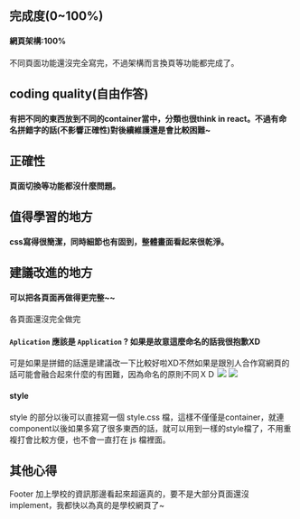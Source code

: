 ## 完成度(0~100%)
#### 網頁架構:100%
不同頁面功能還沒完全寫完，不過架構而言換頁等功能都完成了。
## coding quality(自由作答)
#### 有把不同的東西放到不同的container當中，分類也很think in react。不過有命名拼錯字的話(不影響正確性)對後續維護還是會比較困難~
## 正確性
#### 頁面切換等功能都沒什麼問題。
## 值得學習的地方
#### css寫得很簡潔，同時細節也有固到，整體畫面看起來很乾淨。
## 建議改進的地方
#### 可以把各頁面再做得更完整~~
各頁面還沒完全做完
#### `Aplication` 應該是 `Application` ? 如果是故意這麼命名的話我很抱歉XD
可是如果是拼錯的話還是建議改一下比較好啦XD不然如果是跟別人合作寫網頁的話可能會融合起來什麼的有困難，因為命名的原則不同ＸＤ
![](https://i.imgur.com/dPPJlN5.jpg)
![](https://i.imgur.com/DATbOyk.jpg)
#### style
style 的部分以後可以直接寫一個 style.css 檔，這樣不僅僅是container，就連component以後如果多寫了很多東西的話，就可以用到一樣的style檔了，不用重複打會比較方便，也不會一直打在 js 檔裡面。
## 其他心得
Footer 加上學校的資訊那邊看起來超逼真的，要不是大部分頁面還沒implement，我都快以為真的是學校網頁了~

